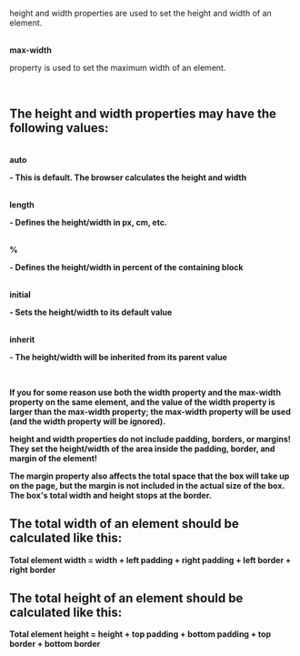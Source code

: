 <p> height and width properties are used to set the height and width of an element. </p>
<br>
<strong>max-width </strong> <p>property is used to set the maximum width of an element.</p>
<br>
<h2>The height and width properties may have the following values: </h2>
<br>
<strong>auto<strong><p> - This is default. The browser calculates the height and width </p>
<br>
<strong>length<strong><p> - Defines the height/width in px, cm, etc. </p>
<br>
<strong>%<strong><p> - Defines the height/width in percent of the containing block </p>
<br>
<strong>initial<strong><p> - Sets the height/width to its default value </p>
<br>
<strong>inherit</strong> <p> - The height/width will be inherited from its parent value</p>
<br>
<p>If you for some reason use both the width property and the max-width property on the same element, and the value of the width property is larger than the max-width property; the max-width property will be used (and the width property will be ignored).</p>

<p>height and width properties do not include padding, borders, or margins! They set the height/width of the area inside the padding, border, and margin of the element!</p>

<p>The margin property also affects the total space that the box will take up on the page, but the margin is not included in the actual size of the box. The box's total width and height stops at the border. </p>

<h2> The total width of an element should be calculated like this: </h2>

<p>Total element width = width + left padding + right padding + left border + right border </p>

<h2>The total height of an element should be calculated like this: </h2>

<p> Total element height = height + top padding + bottom padding + top border + bottom border <p>